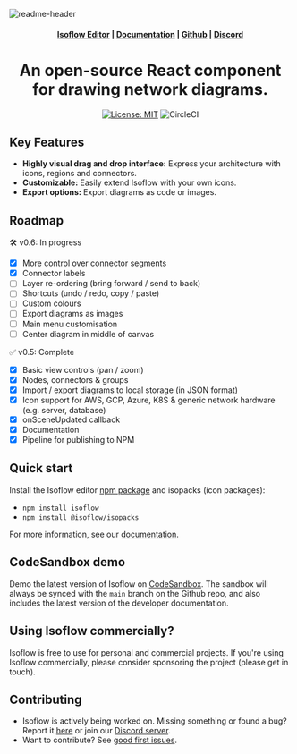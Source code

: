 ![readme-header](https://user-images.githubusercontent.com/1769678/223572353-788d5d38-cd28-40fa-96cd-9d29226f7e4b.png)

<h4 align="center">
  <a href="https://v2.isoflow.io/">Isoflow Editor</a> |
  <a href="https://v2.isoflow.io/docs">Documentation</a> |
  <a href="https://github.com/markmanx/isoflow">Github</a> |
  <a href="https://discord.gg/QYPkvZth7D">Discord</a>
</h4>

<div align="center">
  <h1>An open-source React component for drawing network diagrams.</h2>
</div>

<div align="center">

[![License: MIT](https://img.shields.io/badge/License-MIT-yellow.svg)](https://opensource.org/licenses/MIT)
![CircleCI](https://circleci.com/gh/markmanx/isoflow.svg?style=shield)

</div>

## Key Features

- **Highly visual drag and drop interface:** Express your architecture with icons, regions and connectors.
- **Customizable:** Easily extend Isoflow with your own icons.
- **Export options:** Export diagrams as code or images.

## Roadmap

🛠 v0.6: In progress
- [x] More control over connector segments
- [x] Connector labels
- [ ] Layer re-ordering (bring forward / send to back)
- [ ] Shortcuts (undo / redo, copy / paste)
- [ ] Custom colours
- [ ] Export diagrams as images
- [ ] Main menu customisation
- [ ] Center diagram in middle of canvas

✅ v0.5: Complete
- [x] Basic view controls (pan / zoom)
- [x] Nodes, connectors & groups
- [x] Import / export diagrams to local storage (in JSON format)
- [x] Icon support for AWS, GCP, Azure, K8S & generic network hardware (e.g. server, database)
- [x] onSceneUpdated callback
- [x] Documentation
- [x] Pipeline for publishing to NPM

## Quick start

Install the Isoflow editor [npm package](https://www.npmjs.com/package/isoflow) and isopacks (icon packages):

- `npm install isoflow`
- `npm install @isoflow/isopacks`

For more information, see our [documentation](https://v2.isoflow.io/docs).

## CodeSandbox demo
Demo the latest version of Isoflow on [CodeSandbox](https://codesandbox.io/p/sandbox/github/markmanx/isoflow).  The sandbox will always be synced with the `main` branch on the Github repo, and also includes the latest version of the developer documentation.

## Using Isoflow commercially?
Isoflow is free to use for personal and commercial projects.  If you're using Isoflow commercially, please consider sponsoring the project (please get in touch).

## Contributing
- Isoflow is actively being worked on.  Missing something or found a bug? Report it [here](https://github.com/markmanx/isoflow/issues) or join our [Discord server](https://discord.gg/QYPkvZth7D).
- Want to contribute? See [good first issues](https://github.com/markmanx/isoflow/contribute).